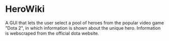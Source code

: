 # HeroWiki
A GUI that lets the user select a pool of heroes from the popular video game "Dota 2", in which information is shown about the unique hero. Information is webscraped from the official dota website.

